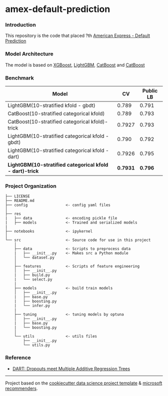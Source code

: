 # amex-default-prediction
### Introduction
This repository is the code that placed ?th [American Express - Default Prediction](https://www.kaggle.com/competitions/amex-default-prediction/overview)

### Model Architecture
The model is based on [XGBoost](https://xgboost.readthedocs.io/en/latest/), [LightGBM](https://lightgbm.readthedocs.io/en/latest/), [CatBoost](https://catboost.ai/docs/concepts/algorithm.html) and [CatBoost](https://catboost.ai/docs/concepts/algorithm.html)

### Benchmark
|Model|CV|Public LB|
|-----|--|------|
|LightGBM(10-stratified kfold - gbdt)|0.789|0.791|
|CatBoost(10-stratified categorical kfold)|0.789|0.793|
|CatBoost(10-stratified categorical kfold)-trick|0.7927|0.793|
|LightGBM(10-stratified categorical kfold - gbdt)|0.790|0.792|
|LightGBM(10-stratified categorical kfold - dart)|0.7926|0.795|
|**LightGBM(10-stratified categorical kfold - dart)-trick**|**0.7931**|**0.796**|
### Project Organization
```
├── LICENSE
├── README.md
├── config                 <- config yaml files
│
├── res
|   ├── data               <- encoding pickle file
|   ├── models             <- Trained and serialized models
|
├── notebooks              <- ipykernel
│
└── src                    <- Source code for use in this project
    │
    ├── data               <- Scripts to preprocess data
    |   ├── __init__.py    <- Makes src a Python module
    │   └── dataset.py
    │
    ├── features           <- Scripts of feature engineering
    │   ├── __init__.py
    |   ├── build.py
    |   └── select.py
    |
    ├── models             <- build train models
    │   ├── __init__.py
    |   ├── base.py
    |   ├── boosting.py
    |   └── infer.py
    |
    ├── tuning             <- tuning models by optuna
    │   ├── __init__.py
    |   ├── base.py
    |   └── boosting.py
    │
    └── utils              <- utils files
        ├── __init__.py
        └── utils.py
```

### Reference
+ [DART: Dropouts meet Multiple Additive Regression Trees](https://arxiv.org/abs/1505.01866)
--------
Project based on the [cookiecutter data science project template](https://drivendata.github.io/cookiecutter-data-science/) & [microsoft recommenders](https://github.com/microsoft/recommenders/tree/main/recommenders).
